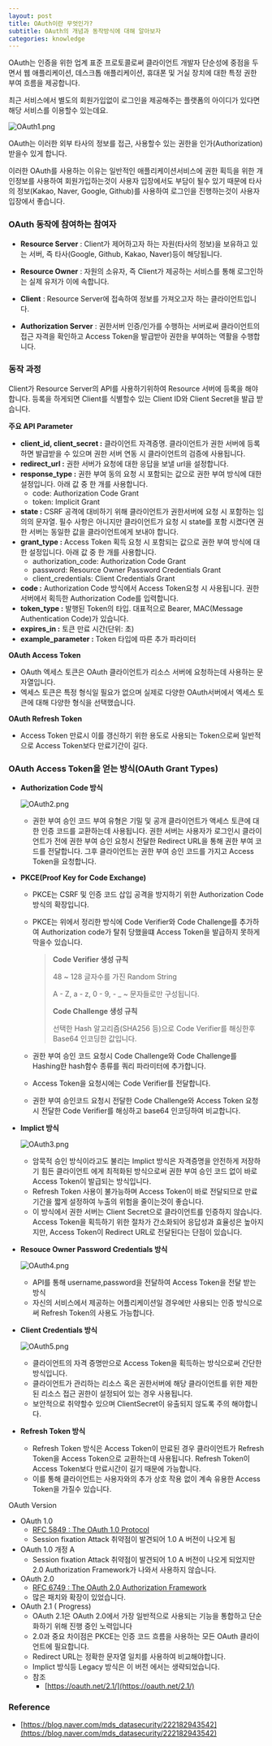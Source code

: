 ```yaml
---
layout: post
title: OAuth이란 무엇인가?
subtitle: OAuth의 개념과 동작방식에 대해 알아보자
categories: knowledge
---
```



OAuth는 인증을 위한 업계 표준 프로토콜로써 클라이언트 개발자 단순성에 중점을 두면서 웹 애플리케이션, 데스크톱 애플리케이션, 휴대폰 및 거실 장치에 대한 특정 권한 부여 흐름을 제공합니다.

최근 서비스에서 별도의 회원가입없이 로그인을 제공해주는 플랫폼의 아이디가 있다면 해당 서비스를 이용할수 있는데요.

![OAuth1.png](/img/post/OAuth1.png)

OAuth는 이러한 외부 타사의 정보를 접근, 사용할수 있는 권한을 인가(Authorization)받을수 있게 합니다.

이러한 OAuth를 사용하는 이유는 일반적인 애플리케이션서비스에 권한 획득을 위한 개인정보를 사용하여 회원가입하는것이 사용자 입장에서도 부담이 될수 있기 때문에 타사의 정보(Kakao, Naver, Google, Github)를 사용하여 로그인을 진행하는것이 사용자 입장에서 좋습니다.

### **OAuth 동작에 참여하는 참여자**

- **Resource Server** : Client가 제어하고자 하는 자원(타사의 정보)을 보유하고 있는 서버, 즉 타사(Google, Github, Kakao, Naver)등이 해당됩니다.

- **Resource Owner** : 자원의 소유자, 즉 Client가 제공하는 서비스를 통해 로그인하는 실제 유저가 이에 속합니다.

- **Client** : Resource Server에 접속하여 정보를 가져오고자 하는 클라이언트입니다.

- **Authorization Server** : 권한서버 인증/인가를 수행하는 서버로써 클라이언트의 접근 자격을 확인하고 Access Token을 발급받아 권한을 부여하는 역활을 수행합니다.

### 동작 과정

Client가 Resource Server의 API를 사용하기위하여 Resource 서버에 등록을 해야합니다. 등록을 하게되면 Client를 식별할수 있는 Client ID와 Client Secret을 발급 받습니다.

**주요 API Parameter**

- **client_id, client_secret :** 클라이언트 자격증명. 클라이언트가 권한 서버에 등록하면 발급받을 수 있으며 권한 서버 연동 시 클라이언트의 검증에 사용됩니다.
- **redirect_url :** 권한 서버가 요청에 대한 응답을 보낼 url을 설정합니다.
- **response_type :** 권한 부여 동의 요청 시 포함되는 값으로 권한 부여 방식에 대한 설정입니다.
아래 값 중 한 개를 사용합니다.
    - code: Authorization Code Grant
    - token: Implicit Grant
- **state :** CSRF 공격에 대비하기 위해 클라이언트가 권한서버에 요청 시 포함하는 임의의 문자열. 필수 사항은 아니지만 클라이언트가 요청 시 state를 포함 시켰다면 권한 서버는 동일한 값을 클라이언트에게 보내야 합니다.
- **grant_type :** Access Token 획득 요청 시 포함되는 값으로 권한 부여 방식에 대한 설정입니다. 아래 값 중 한 개를 사용합니다.
    - authorization_code: Authorization Code Grant
    - password: Resource Owner Password Credentials Grant
    - client_credentials: Client Credentials Grant
- **code :** Authorization Code 방식에서 Access Token요청 시 사용됩니다. 권한 서버에서 획득한 Authorization Code를 입력합니다.
- **token_type :** 발행된 Token의 타입. 대표적으로 Bearer, MAC(Message Authentication Code)가 있습니다.
- **expires_in :** 토큰 만료 시간(단위: 초)
- **example_parameter :** Token 타입에 따른 추가 파라미터

**OAuth Access Token**

- OAuth 엑세스 토큰은 OAuth 클라이언트가 리소스 서버에 요청하는데 사용하는 문자열입니다.
- 엑세스 토큰은 특정 형식일 필요가 없으며 실제로 다양한 OAuth서버에서 엑세스 토큰에 대해 다양한 형식을 선택했습니다.

**OAuth Refresh Token**

- Access Token 만료시 이를 갱신하기 위한 용도로 사용되는 Token으로써 일반적으로 Access Token보다 만료기간이 길다.

### OAuth Access Token을 얻는 방식(****OAuth Grant Types)****

- **Authorization Code 방식**


    ![OAuth2.png](/img/post/OAuth2.png)

    - 권한 부여 승인 코드 부여 유형은 기밀 및 공개 클라이언트가 액세스 토큰에 대한 인증 코드를 교환하는데 사용됩니다. 권한 서버는 사용자가 로그인시 클라이언트가 전에 권한 부여 승인 요청시 전달한 Redirect URL을 통해 권한 부여 코드를 전달합니다. 그후 클라이언트는 권한 부여 승인 코드를 가지고 Access Token을 요청합니다.

- **PKCE(Proof Key for Code Exchange)**


    - PKCE는 CSRF 및 인증 코드 삽입 공격을 방지하기 위한 Authorization Code 방식의 확장입니다.
    - PKCE는 위에서 정리한 방식에 Code Verifier와 Code Challenge를 추가하여 Authorization code가 탈취 당했을떄 Access Token을 발급하지 못하게 막을수 있습니다.


        > **Code Verifier 생성 규칙**
        >
        >
        > 48 ~ 128 글자수를 가진 Random String
        >
        > A - Z, a - z, 0 - 9, - _ ~ 문자들로만 구성됩니다.
        >
        > **Code Challenge 생성 규칙**
        >
        > 선택한 Hash 알고리즘(SHA256 등)으로 Code Verifier를 해싱한후 Base64 인코딩한 값입니다.
        >  
        >

    - 권한 부여 승인 코드 요청시 Code Challenge와 Code Challenge를 Hashing한 hash함수 종류를 쿼리 파라미터에 추가합니다.
    - Access Token을 요청시에는 Code Verifier를 전달합니다.
    - 권한 부여 승인코드 요청시 전달한 Code Challenge와 Access Token 요청시 전달한 Code Verifier를 해싱하고 base64 인코딩하여 비교합니다.

- **Implict 방식**


    ![OAuth3.png](/img/post/OAuth3.png)

    - 암묵적 승인 방식이라고도 불리는 Implict 방식은 자격증명을 안전하게 저장하기 힘든 클라이언트 에게 최적화된 방식으로써 권한 부여 승인 코드 없이 바로 Access Token이 발급되는 방식입니다.
    - Refresh Token 사용이 불가능하며 Access Token이 바로 전달되므로 만료 기간을 짧게 설정하여 누출의 위험을 줄이는것이 좋습니다.
    - 이 방식에서 권한 서버는 Client Secret으로 클라이언트를 인증하지 않습니다. Access Token을 획득하기 위한 절차가 간소화되어 응답성과 효율성은 높아지지만, Access Token이 Redirect URL로 전달된다는 단점이 있습니다.

- **Resouce Owner Password Credentials 방식**


    ![OAuth4.png](/img/post/OAuth4.png)

    - API를 통해 username,password을 전달하여 Access Token을 전달 받는 방식
    - 자신의 서비스에서 제공하는 어플리케이션일 경우에만 사용되는 인증 방식으로써 Refresh Token의 사용도 가능합니다.

- **Client Credentials 방식**

    ![OAuth5.png](/img/post/OAuth5.png)

    - 클라이언트의 자격 증명만으로 Access Token을 획득하는 방식으로써 간단한 방식입니다.
    - 클라이언트가 관리하는 리소스 혹은 권한서버에 해당 클라이언트를 위한 제한된 리소스 접근 권한이 설정되어 있는 경우 사용됩니다.
    - 보안적으로 취약할수 있으며 ClientSecret이 유출되지 않도록 주의 해야합니다.

- **Refresh Token 방식**
    - Refresh Token 방식은 Access Token이 만료된 경우 클라이언트가 Refresh Token을 Access Token으로 교환하는데 사용됩니다. Refresh Token이 Access Token보다 만료시간이 길기 때문에 가능합니다.
    - 이를 통해 클라이언트는 사용자와의 추가 상호 작용 없이 계속 유용한 Access Token을 가질수 있습니다.

OAuth Version

- OAuth 1.0
    - [RFC 5849 : The OAuth 1.0 Protocol](https://www.rfc-editor.org/rfc/rfc5849)
    - Session fixation Attack 취약점이 발견되어 1.0 A 버전이 나오게 됨
- OAuth 1.0 개정 A
    - Session fixation Attack 취약점이 발견되어 1.0 A 버전이 나오게 되었지만 2.0 Authorization Framework가 나와서 사용하지 않습니다.
- OAuth 2.0
    - [RFC 6749 : The OAuth 2.0 Authorization Framework](https://datatracker.ietf.org/doc/html/rfc6749)
    - 많은 패치와 확장이 있었습니다.
- OAuth 2.1 ( Progress)
    - OAuth 2.1은 OAuth 2.0에서 가장 일반적으로 사용되는 기능을 통합하고 단순화하기 위해 진행 중인 노력입니다
    - 2.0과 중요 차이점은 PKCE는 인증 코드 흐름을 사용하는 모든 OAuth 클라이언트에 필요합니다.
    - Redirect URL는 정확한 문자열 일치를 사용하여 비교해야합니다.
    - Implict 방식등 Legacy 방식은 이 버전 에서는 생략되었습니다.
    - 참조
        - [https://oauth.net/2.1/](https://oauth.net/2.1/)

### Reference

- [https://blog.naver.com/mds_datasecurity/222182943542](https://blog.naver.com/mds_datasecurity/222182943542)
